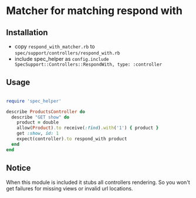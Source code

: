 # Matcher for matching respond with

## Installation

* copy ```respond_with_matcher.rb``` to ```spec/support/controllers/respond_with.rb```
* include spec_helper as ```config.include SpecSupport::Controllers::RespondWith, type: :controller```


## Usage

```ruby

require 'spec_helper'

describe ProductsController do
  describe "GET show" do
    product = double
    allow(Product).to receive(:find).with('1') { product }
    get :show, id: 1
    expect(controller).to respond_with product
  end
end

```

## Notice

When this module is included it stubs all controllers rendering. So you won't get failures for missing views or invalid url locations.
